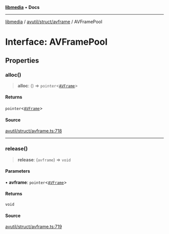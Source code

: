 [**libmedia**](../../../../README.md) • **Docs**

***

[libmedia](../../../../README.md) / [avutil/struct/avframe](../README.md) / AVFramePool

# Interface: AVFramePool

## Properties

### alloc()

> **alloc**: () => `pointer`\<[`AVFrame`](../classes/AVFrame.md)\>

#### Returns

`pointer`\<[`AVFrame`](../classes/AVFrame.md)\>

#### Source

[avutil/struct/avframe.ts:718](https://github.com/zhaohappy/libmedia/blob/b4bb608d2b1c00d036d73fc8d222b1a97be53694/src/avutil/struct/avframe.ts#L718)

***

### release()

> **release**: (`avframe`) => `void`

#### Parameters

• **avframe**: `pointer`\<[`AVFrame`](../classes/AVFrame.md)\>

#### Returns

`void`

#### Source

[avutil/struct/avframe.ts:719](https://github.com/zhaohappy/libmedia/blob/b4bb608d2b1c00d036d73fc8d222b1a97be53694/src/avutil/struct/avframe.ts#L719)
